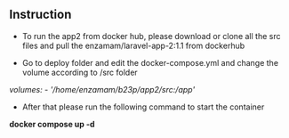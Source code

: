 ## Instruction ##

- To run the app2 from docker hub, please download or clone all the src files and pull the enzamam/laravel-app-2:1.1 from dockerhub

- Go to deploy folder and edit the docker-compose.yml and change the volume according to /src folder

*volumes:
      - '/home/enzamam/b23p/app2/src:/app'*
	  
- After that please run the following command to start the container

**docker compose up -d**
